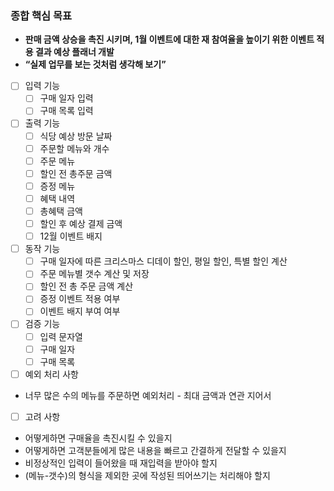 ### **종합 핵심 목표**
- **판매 금액 상승을 촉진 시키며, 1월 이벤트에 대한 재 참여율을 높이기 위한 이벤트 적용 결과 예상 플래너 개발**
- **“실제 업무를 보는 것처럼 생각해 보기”**

- [ ]  입력 기능
    - [ ]  구매 일자 입력
    - [ ]  구매 목록 입력
- [ ]  출력 기능
    - [ ]  식당 예상 방문 날짜
    - [ ]  주문할 메뉴와 개수
    - [ ]  주문 메뉴
    - [ ]  할인 전 총주문 금액
    - [ ]  증정 메뉴
    - [ ]  혜택 내역
    - [ ]  총혜택 금액
    - [ ]  할인 후 예상 결제 금액
    - [ ]  12월 이벤트 배지
- [ ]  동작 기능
    - [ ]  구매 일자에 따른 크리스마스 디데이 할인, 평일 할인, 특별 할인 계산
    - [ ]  주문 메뉴별 갯수 계산 및 저장
    - [ ]  할인 전 총 주문 금액 계산
    - [ ]  증정 이벤트 적용 여부
    - [ ]  이벤트 배지 부여 여부
- [ ]  검증 기능
    - [ ]  입력 문자열
    - [ ]  구매 일자
    - [ ]  구매 목록
- [ ]  예외 처리 사항
- 너무 많은 수의 메뉴를 주문하면 예외처리 - 최대 금액과 연관 지어서
- [ ]  고려 사항
- 어떻게하면 구매율을 촉진시킬 수 있을지
- 어떻게하면 고객분들에게 많은 내용을 빠르고 간결하게 전달할 수 있을지
- 비정상적인 입력이 들어왔을 때 재입력을 받아야 할지
- (메뉴-갯수)의 형식을 제외한 곳에 작성된 띄어쓰기는 처리해야 할지